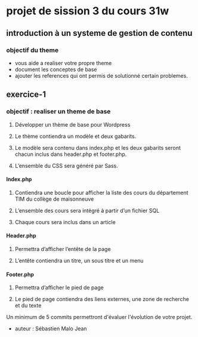 # projet de sission 3 du cours 31w

## introduction à un systeme de gestion de contenu

### objectif du theme

- vous aide a realiser votre propre theme
- document les conceptes de base
- ajouter les references qui ont permis de solutionné certain problemes.

## exercice-1

### objectif : realiser un theme de base

1. Développer un thème de base pour Wordpress

2. Le thème contiendra un modèle et deux gabarits.

3. Le modèle sera contenu dans index.php et les deux gabarits seront chacun inclus dans header.php et footer.php.

4. L’ensemble du CSS sera généré par Sass.

#### Index.php

1. Contiendra une boucle pour afficher la liste des cours du département TIM du collège de maisonneuve

2. L’ensemble des cours sera intégré à partir d’un fichier SQL

3. Chaque cours sera inclus dans un article

#### Header.php

1. Permettra d’afficher l’entête de la page

2. L’entête contiendra un titre, un sous titre et un menu

#### Footer.php

1. Permettra d’afficher le pied de page

2. Le pied de page contiendra des liens externes, une zone de recherche et du texte

Un minimum de 5 commits permettront d'évaluer l'évolution de votre projet.

- auteur : Sébastien Malo Jean
